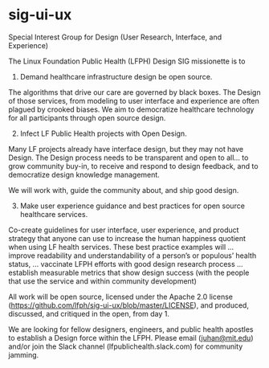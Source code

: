 # sig-ui-ux
Special Interest Group for Design (User Research, Interface, and Experience)


The Linux Foundation Public Health (LFPH) Design SIG missionette is to

1. Demand healthcare infrastructure design be open source.

The algorithms that drive our care are governed by black boxes. The Design of those services, from modeling to user interface and experience are often plagued by crooked biases. We aim to democratize healthcare technology for all participants through open source design.


2. Infect LF Public Health projects with Open Design.

Many LF projects already have interface design, but they may not have Design. The Design process needs to be transparent and open to all…
to grow community buy-in,
to receive and respond to design feedback, and
to democratize design knowledge management.

We will work with, guide the community about, and ship good design.


3. Make user experience guidance and best practices for open source healthcare services.

Co-create guidelines for user interface, user experience, and product strategy that anyone can use to increase the human happiness quotient when using LF health services. These best practice examples will
... improve readability and understandability of a person’s or populous’ health status,
... vaccinate LFPH efforts with good design research process
... establish measurable metrics that show design success (with the people that use the service and within community development)

All work will be open source, licensed under the Apache 2.0 license (https://github.com/lfph/sig-ui-ux/blob/master/LICENSE), and produced, discussed, and critiqued in the open, from day 1.


We are looking for fellow designers, engineers, and public health apostles to establish a Design force within the LFPH. Please email (juhan@mit.edu) and/or join the Slack channel (lfpublichealth.slack.com) for community jamming. 
